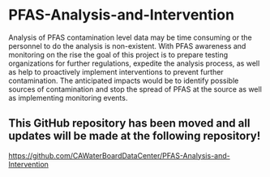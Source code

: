 # PFAS-Analysis-and-Intervention

Analysis of PFAS contamination level data may be time consuming or the personnel to do the analysis is non-existent. With PFAS awareness and monitoring on the rise the goal of this project is to prepare testing organizations for further regulations, expedite the analysis process, as well as help to proactively implement interventions to prevent further contamination. The anticipated impacts would be to identify possible sources of contamination and stop the spread of PFAS at the source as well as implementing monitoring events.


## This GitHub repository has been moved and all updates will be made at the following repository!
https://github.com/CAWaterBoardDataCenter/PFAS-Analysis-and-Intervention
